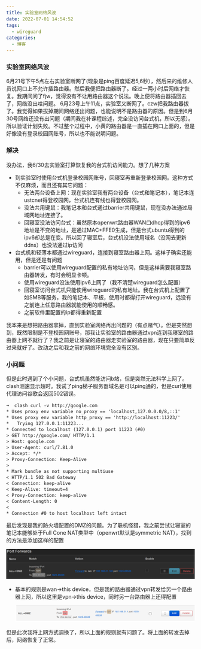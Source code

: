 ```yaml
---
title: 实验室网络风波
date: 2022-07-01 14:54:52
tags:
  - wireguard
categories:
  - 博客
---
```


### 实验室网络风波

6月21号下午5点左右实验室断网了(现象是ping百度延迟5,6秒），然后来的维修人员说网口上不允许插路由器。然后我便把路由器断了。经过一两小时后网络才恢复。我期间问了fjw，觉得没有不让用路由器这个说法。晚上便将路由器插回去了，网络没出啥问题。
6月23号上午11点，实验室又断网了。czw把我路由器拔了。我觉得如果拔掉期间网络还出问题，也能说明不是路由器的原因。但是到6月30号网络还没有出问题（期间我在补课程综述，完全没访问台式机，所以无感）。所以验证计划失败。不过整个过程中，小黄的路由器是一直插在网口上面的，但是好像没有登录校园网账号，所以也不能说明问题。

<!-- more -->

### 解决

没办法，我6/30去实验室打算恢复我的台式机访问能力。想了几种方案

- 到实验室时使用台式机登录校园网账号，回寝室再重新登录校园网。这种方式不仅麻烦，而且还有其它问题：
  - 无法两台设备上网：现在实验室我有两台设备（台式和笔记本），笔记本连ustcnet得登校园网，台式机连有线也得登校园网。
  - 没法共用键鼠：我笔记本和台式通过barrier共用键鼠，现在没办法通过局域网地址连接了。
  - 回寝室没法访问台式：虽然原本openwrt路由器WAN口dhcp得到的ipv6地址是不变的地址，是通过MAC+FFE0生成，但是台式ubuntu得到的ipv6却总是在变。所以回了寝室后，台式机没法使用域名（没网去更新ddns）也没法通过ip访问
- 台式机和轻薄本都通过wireguard，连接到寝室路由器上网。这样子确实还能用，但是还是有问题
  - barrier可以使用wireguard配置的私有地址访问，但是这样需要我寝室路由器转发，有时会明显卡顿。
  - 使用wireguard没法使用ipv6上网了（我不清楚wireguard怎么配置）
  - 回寝室访问台式机只能使用wireguard的私有地址。我在台式机上配置了如SMB等服务，我的笔记本、平板，使用时都得打开wireguard，远没有之前连上任意路由器就能使用的顺畅感。
  - 之前软件里配置的ip都得重新配置

我本来是想把路由器拿掉，直到实验室网络再出问题的（有点赌气）。但是突然想到，既然限制是不登校园网账号，那我让实验室的路由器通过vpn连到我寝室的路由器上网不就行了？我之前是让寝室的路由器走实验室的路由器，现在只要简单反过来就好了。改动之后和我之前的网络环境完全没有区别。

### 小问题

但是此时遇到了个小问题，台式机虽然能访问b站，但是突然无法科学上网了。clash测速显示超时。我试了ping梯子服务器域名是可以ping通的，但是curl使用代理访问谷歌会返回502错误。

```
➜  clash curl -v http://google.com
* Uses proxy env variable no_proxy == 'localhost,127.0.0.0/8,::1'
* Uses proxy env variable http_proxy == 'http://localhost:11223/'
*   Trying 127.0.0.1:11223...
* Connected to localhost (127.0.0.1) port 11223 (#0)
> GET http://google.com/ HTTP/1.1
> Host: google.com
> User-Agent: curl/7.81.0
> Accept: */*
> Proxy-Connection: Keep-Alive
> 
* Mark bundle as not supporting multiuse
< HTTP/1.1 502 Bad Gateway
< Connection: keep-alive
< Keep-Alive: timeout=4
< Proxy-Connection: keep-alive
< Content-Length: 0
< 
* Connection #0 to host localhost left intact
```

最后发现是我的防火墙配置的DMZ的问题。为了联机怪猎，我之前尝试让寝室的笔记本能够处于Full Cone NAT类型中（openwrt默认是symmetric NAT），找到的方法是添加这样的配置

![image-20220630202703168](../../images/2022-07-01-实验室网络风波/image-20220630202703168.png)

- 基本的规则是wan->this device，但是我的路由器通过vpn转发给另一个路由器上网，所以这里是vpn->this device，同时另一台路由器上还得配置

  ![image-20220630202955533](../../images/2022-07-01-实验室网络风波/image-20220630202955533.png)

但是此次我将上网方式调换了，所以上面的规则就有问题了。将上面的转发去掉后，网络恢复了正常。